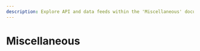 ```yaml
---
description: Explore API and data feeds within the 'Miscellaneous' documentation.
---
```


# Miscellaneous

